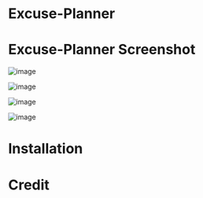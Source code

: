 # Excuse-Planner





# Excuse-Planner Screenshot
![image](https://github.com/kane-chang/excuse-planner/assets/4332402/d872f97f-7a70-4d0c-a9e2-96d347106791)

![image](https://github.com/kane-chang/excuse-planner/assets/4332402/1e78066e-b50b-488f-9ed5-6f338d7693f3)

![image](https://github.com/kane-chang/excuse-planner/assets/4332402/fc484d53-6943-44ff-b215-1fefa5ff2fb2)

![image](https://github.com/kane-chang/excuse-planner/assets/4332402/f585b554-5442-4978-a821-f95166152ca9)


# Installation




# Credit 
